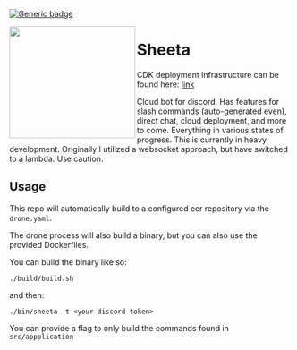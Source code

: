 [![Generic badge](https://img.shields.io/badge/development-in&nbsp;progress-orange.svg)](https://shields.io/)

<img align="left" width="225" height="200" src="https://i.postimg.cc/HLGxXbdy/sheeta.png">

# Sheeta

CDK deployment infrastructure can be found here: [link](https://github.com/iancullinane/sheeta-infrastructure)

Cloud bot for discord. Has features for slash commands (auto-generated even), direct chat, cloud deployment, and more to come. Everything in various states of progress. This is currently in heavy development. Originally I utilized a websocket approach, but have switched to a lambda. Use caution.

## Usage

This repo will automatically build to a configured ecr repository via the `drone.yaml`.

The drone process will also build a binary, but you can also use the provided Dockerfiles.

You can build the binary like so:

`./build/build.sh`

and then:

`./bin/sheeta -t <your discord token>`

You can provide a flag to only build the commands found in `src/appplication`
